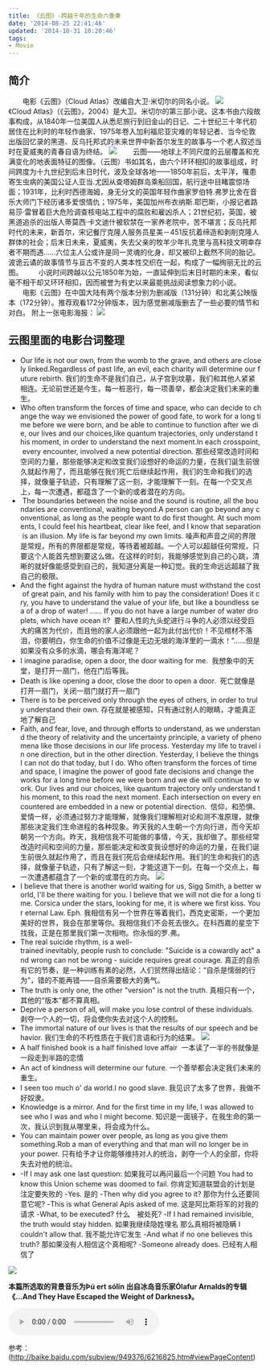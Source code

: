 ```yaml
---
title: 《云图》-跨越千年的生命六重奏
date: '2014-08-25 22:41:46'
updated: '2014-10-31 10:20:46'
tags: 
- Movie
---
```

<div id="board"></div>

## 简介
　　电影《云图》（Cloud Atlas）改编自大卫·米切尔的同名小说。
![](《云图》-跨越千年的生命六重奏/yuntu1.jpg)
　　《Cloud Atlas》（《云图》，2004）是大卫。米切尔的第三部小说。这本书由六段故事构成，从1840年一位美国人从悉尼旅行到旧金山的日记、二十世纪三十年代初居住在比利时的年轻作曲家、1975年卷入加利福尼亚灾难的年轻记者、当今伦敦出版回忆录的黑道、反乌托邦式的未来世界中新首尔发生的故事与一个老人叙述当时在夏威夷的青春自语为终结。
![](《云图》-跨越千年的生命六重奏/yuntu2.jpg)
　　云图——地球上不同尺度的云层覆盖和充满变化的地表面特征的图像。（云图）书如其名，由六个环环相扣的故事组成，时间跨度为十九世纪到后末日时代，波及全球各地——1850年前后，太平洋，罹患寄生虫病的美国公证人亚当.尤因从查塔姆群岛乘船回国，航行途中目睹震惊场面；1931年，比利时西德海姆，身无分文的英国年轻作曲家罗伯特.弗罗比舍在音乐大师门下经历诸多爱恨情仇；1975年，美国加州布衣纳斯.耶巴斯，小报记者路易莎·雷冒着巨大危险调查核电站工程中的腐败和雇凶杀人；21世纪初，英国，被黑道追杀的出版人蒂莫西·卡文迪什被软禁在一家养老院中，苦不堪言；反乌托邦时代的未来，新首尔，宋记餐厅克隆人服务员星美－451反抗着缔造和剥削克隆人群体的社会；后末日未来，夏威夷，失去父亲的牧羊少年扎克里与高科技文明幸存者不期而遇……六位主人公或许是同一灵魂的化身，却又被印上截然不同的胎记。波诡云谲的故事情节与亘古不变的人类本性交织在一起，构成了一幅绚丽无比的云图。
　　小说时间跨越以公元1850年为始，一直延伸到后末日时期的未来，看似毫不相干却又环环相扣，因而被誉为有史以来最能挑战阅读想象力的小说。
　　电影《云图》在中国大陆有两个版本分别为删减版（131分钟）和北美公映版本（172分钟）。推荐观看172分钟版本，因为感觉删减版删去了一些必要的情节和对白。
附上一张电影海报：
![](《云图》-跨越千年的生命六重奏/yuntu3.jpg)
## 云图里面的电影台词整理
* Our life is not our own, from the womb to the grave, and others are closely linked.Regardless of past life, an evil, each charity will determine our future rebirth.
我们的生命不是我们自己，从子宫到坟墓，我们和其他人紧紧相连。无论前世还是今生，每一桩恶行，每一项善举，都会决定我们未来的重生。
* Who often transform the forces of time and space, who can decide to change the way we envisioned the power of good fate, to work for a long time before we were born, and be able to continue to function after we die, our lives and our choices,like quantum trajectories, only understand this moment, in order to understand the next moment.In each crosspoint, every encounter, involved a new potential direction.
那些经常改造时间和空间的力量，那些能够决定和改变我们设想好的命运的力量，在我们诞生前很久就起作用了，而且能够在我们死亡后继续起作用，我们的生命和我们的选择，就像量子轨迹，只有理解了这一刻，才能理解下一刻。在每一个交叉点上，每一次遭遇，都蕴含了一个新的或者潜在的方向。
*  The boundaries between the noise and the sound is routine, all the boundaries are conventional, waiting beyond.A person can go beyond any conventional, as long as the people want to do first thought. At such moments, I could feel his heartbeat, clear like feel, and I know that separation is an illusion. My life is far beyond my own limits.
噪声和声音之间的界限是常规，所有的界限都是常规，等待着被超越。一个人可以超越任何常规，只要这个人能首先想到要这么做。在这样的时刻，我能够感觉到自己的心跳，清晰的就好像能感受到自己的，我知道分离是一种幻觉。我的生命远远超越了我自己的极限。
* And the fight against the hydra of human nature must withstand the cost of great pain, and his family with him to pay the consideration! Does it cry, you have to understand the value of your life, but like a boundless sea of a drop of water! ...... If you do not have a large number of water droplets, which have ocean it? 
要和人性的九头蛇进行斗争的人必须以经受巨大的痛苦为代价，而且他的家人必须跟他一起为此付出代价！不见棺材不落泪，你要明白，你生命的价值不过像是无边无垠的海洋里的一滴水！”……但是如果没有众多的水滴，哪会有海洋呢？ 
* I imagine paradise, open a door, the door waiting for me. 
我想象中的天堂，是打开一扇门，他在门后等我。
* Death is like opening a door, close the door to open a door. 
死亡就像是打开一扇门，关闭一扇门就打开一扇门
* There is to be perceived only through the eyes of others, in order to truly understand their own.
存在就是被感知，只有通过别人的眼睛，才能真正地了解自己
* Faith, and fear, love, and through efforts to understand, as we understand the theory of relativity and the uncertainty principle, a variety of phenomena like those decisions in our life process. Yesterday my life to travel in one direction, but in the other direction. Yesterday, I believe the things I can not do that today, but I do. Who often transform the forces of time and space, I imagine the power of good fate decisions and change the works for a long time before we were born and we die will continue to work. Our lives and our choices, like quantum trajectory only understand this moment, to this road the next moment. Each intersection on every encountered are embedded in a new or potential direction. 
信仰，和恐惧、爱情一样，必须通过努力才能理解，就像我们理解相对论和测不准原理，就像那些决定我们生命进程的各种现象。昨天我的人生朝一个方向行进，而今天却朝另一个方向。昨天，我相信我不可能做的事情，今天，我却做了。那些经常改造时间和空间的力量，那些能决定和改变我设想好的命运的力量，在我们诞生前很久就起作用了，而且在我们死后会继续起作用。我们的生命和我们的选择，就像量子轨迹，只有了解这一刻，才能这道下一刻。在每一个交点上，每一次遭遇都蕴含了一个新的或潜在的方向。
![](《云图》-跨越千年的生命六重奏/yuntu7.jpg)
* I believe that there is another world waiting for us, Sigg Smith, a better world, I'll be there waiting for you. I believe that we will not die for a long time. Corsica under the stars, looking for me, it is where we first kiss. Your eternal Law. Eph.
我相信有另一个世界在等着我们，西克史密斯，一个更加美好的世界，我会在那里等你。我相信我们不会死去很久。在科西嘉的星空下找我，正是在那里我们第一次相吻。你永恒的罗.弗。
* The real suicide rhythm, is a well-trained inevitably, people rush to conclude: "Suicide is a cowardly act" and wrong can not be wrong - suicide requires great courage.
真正的自杀有它的节奏，是一种训练有素的必然，人们贸然得出结论：“自杀是懦弱的行为”，错的不能再错——自杀需要极大的勇气。
* The truth is only one, the other "version" is not the truth.
真相只有一个，其他的“版本”都不算真相。
* Deprive a person of all, will make you lose control of these individuals.
剥夺一个人的一切，将会使你失去对这个人的控制。
* The immortal nature of our lives is that the results of our speech and behavior.
我们生命的不朽性质在于我们言语和行为的结果。
![](《云图》-跨越千年的生命六重奏/yuntu6.jpg)
* A half finished book is a half finished love affair 
一本读了一半的书就像是一段走到半路的恋情
* An act of kindness will determine our future.
一个善举都会决定我们未来的重生。
* I seen too much o' da world.I no good slave.
我见识了太多了世界，我做不好奴隶。
* Knowledge is a mirror. And for the first time in my life, I was allowed to see who I was and who I might become. 
知识是一面镜子，在我生命的第一次，我认识到我从哪里来，将会成为什么。
* You can maintain power over people, as long as you give them something.Rob a man of everything and that man will no longer be in your power.
只有给予才让你能够维持对人的统治，剥夺一个人的全部，你将失去对他的统治。
* -If I may ask one last question:
如果我可以再问最后一个问题
You had to know this Union scheme was doomed to fail.
你肯定知道联盟会的计划是注定要失败的
-Yes.
是的
-Then why did you agree to it?
那你为什么还要同意它呢?
-This is what General Apis asked of me.
这是阿比斯将军的对我的请求
-What, to be executed?
什么　被处死?
-If I had remained invisible, the truth would stay hidden.
如果我继续隐姓埋名 那么真相将被隐瞒
I couldn't allow that.
我不能允许它发生
-And what if no one believes this truth?
那如果没有人相信这个真相呢?
-Someone already does.
已经有人相信了

![](《云图》-跨越千年的生命六重奏/yuntu4.jpg)

**本篇所选取的背景音乐为Þú ert sólin**
**出自冰岛音乐家Ólafur Arnalds的专辑《...And They Have Escaped the Weight of Darkness》。**
<div><audio src="b.mp3" controls="controls" autoplay /></div>

参考：
(http://baike.baidu.com/subview/949376/6216825.htm#viewPageContent)

<script type="text/javascript">
var sUserAgent = navigator.userAgent.toLowerCase();
var bIsIpad = sUserAgent.match(/ipad/i) =="ipad";
if(bIsIpad){
var board = document.getElementById("board");
var e = document.createElement("audio");
e.src = "b.mp3";
e.controls = "controls";
board.innerHTML ="<strong>iPad启用背景音乐：　</strong>";
var object = board.appendChild(e);
}
</script>

